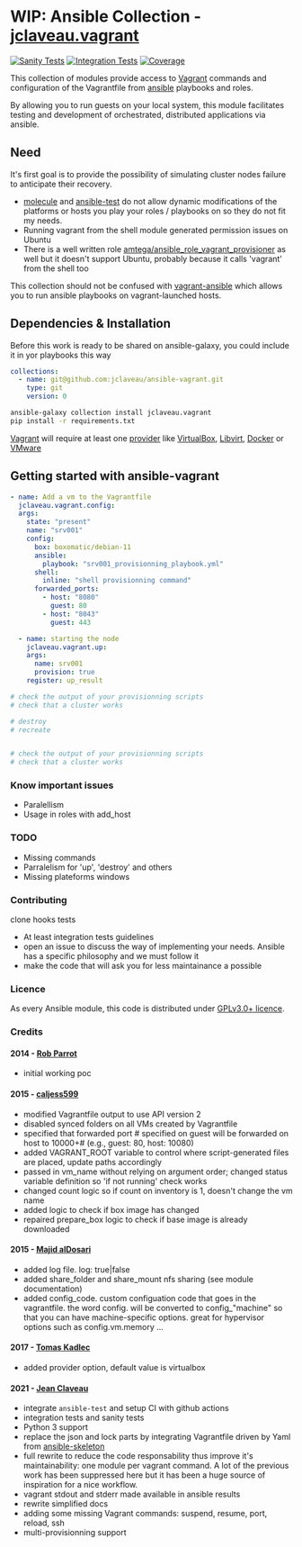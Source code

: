 <!---
This file is auto-generate by a github hook please modify readme.md if you don't want to loose your work
-->
# WIP: Ansible Collection - [jclaveau.vagrant](git@github.com:jclaveau/ansible-vagrant.git)
[![Sanity Tests](https://github.com/jclaveau/ansible-vagrant/actions/workflows/sanity-tests.yaml/badge.svg?branch=refacto_vagrantfile_control)](https://github.com/jclaveau/ansible-vagrant/actions/workflows/sanity-tests.yaml?query=branch%3Arefacto_vagrantfile_control)
[![Integration Tests](https://github.com/jclaveau/ansible-vagrant/actions/workflows/integration-tests.yaml/badge.svg?branch=refacto_vagrantfile_control)](https://github.com/jclaveau/ansible-vagrant/actions/workflows/integration-tests.yaml?query=branch%3Arefacto_vagrantfile_control)
[![Coverage](https://codecov.io/gh/jclaveau/ansible-vagrant/branch/master/graph/badge.svg?token=qlZsPUMdwP)](https://codecov.io/gh/jclaveau/ansible-vagrant)


This collection of modules provide access to [Vagrant](http://vagrantup.com/) commands and configuration of the Vagrantfile from [ansible](http://ansible.cc) playbooks and roles.

By allowing you to run guests on your local system, this module facilitates testing and development of orchestrated, distributed applications via ansible.

## Need
It's first goal is to provide the possibility of simulating cluster nodes failure to anticipate their recovery.

 - [molecule](https://molecule.readthedocs.io/en/latest/) and [ansible-test](https://docs.ansible.com/ansible/latest/dev_guide/testing.html) do not allow dynamic modifications of the platforms or hosts you play your roles / playbooks on so they do not fit my needs.
 - Running vagrant from the shell module generated permission issues on Ubuntu
 - There is a well written role [amtega/ansible_role_vagrant_provisioner](https://github.com/amtega/ansible_role_vagrant_provisioner) as well but it doesn't
   support Ubuntu, probably because it calls 'vagrant' from the shell too

This collection should not be confused with [vagrant-ansible](https://github.com/dsander/vagrant-ansible) which allows you to run ansible playbooks on vagrant-launched hosts.

## Dependencies & Installation
Before this work is ready to be shared on ansible-galaxy, you could include it in yor playbooks this way
```yaml
collections:
  - name: git@github.com:jclaveau/ansible-vagrant.git
    type: git
    version: 0
```

```sh
ansible-galaxy collection install jclaveau.vagrant
pip install -r requirements.txt
```

[Vagrant](http://vagrantup.com/) will require at least one [provider](https://www.vagrantup.com/docs/providers) like [VirtualBox](https://www.virtualbox.org), [Libvirt](https://github.com/vagrant-libvirt/vagrant-libvirt), [Docker](https://www.docker.io/) or [VMware](https://www.vmware.com/)

## Getting started with ansible-vagrant

```yaml
- name: Add a vm to the Vagrantfile
  jclaveau.vagrant.config:
  args:
    state: "present"
    name: "srv001"
    config:
      box: boxomatic/debian-11
      ansible:
        playbook: "srv001_provisionning_playbook.yml"
      shell:
        inline: "shell provisionning command"
      forwarded_ports:
        - host: "8080"
          guest: 80
        - host: "8043"
          guest: 443

  - name: starting the node
    jclaveau.vagrant.up:
    args:
      name: srv001
      provision: true
    register: up_result

# check the output of your provisionning scripts
# check that a cluster works

# destroy
# recreate


# check the output of your provisionning scripts
# check that a cluster works

```

### Know important issues
+ Paralellism
+ Usage in roles with add_host
### TODO
 + Missing commands
 + Parralelism for 'up', 'destroy' and others
 + Missing plateforms windows

### Contributing
clone
hooks
tests
 - At least integration tests
guidelines
 - open an issue to discuss the way of implementing your needs. Ansible has a specific philosophy and we must follow it
 - make the code that will ask you for less maintainance a possible

### Licence
As every Ansible module, this code is distributed under [GPLv3.0+ licence](https://www.gnu.org/licenses/gpl-3.0.txt).

### Credits

#### 2014 - [Rob Parrot](https://github.com/robparrott/ansible-vagrant)
* initial working poc
#### 2015 - [caljess599](https://github.com/caljess599/ansible-vagrant)
* modified Vagrantfile output to use API version 2
* disabled synced folders on all VMs created by Vagrantfile
* specified that forwarded port # specified on guest will be forwarded on host to 10000+# (e.g., guest: 80, host: 10080)
* added VAGRANT_ROOT variable to control where script-generated files are placed, update paths accordingly
* passed in vm_name without relying on argument order; changed status variable definition so 'if not running' check works
* changed count logic so if count on inventory is 1, doesn't change the vm name
* added logic to check if box image has changed
* repaired prepare_box logic to check if base image is already downloaded

#### 2015 - [Majid alDosari](https://github.com/majidaldo/ansible-vagrant)
* added log file. log: true|false
* added share_folder and share_mount nfs sharing (see module documentation)
* added config_code. custom configuation code that goes in the vagrantfile. the word config. will be converted to config_"machine" so that you can have machine-specific options. great for hypervisor options such as config.vm.memory ...

#### 2017 - [Tomas Kadlec](https://github.com/majidaldo/ansible-vagrant/commits?author=tomaskadlec)
* added provider option, default value is virtualbox

#### 2021 - [Jean Claveau](https://github.com/jclaveau/ansible-vagrant-module)
* integrate `ansible-test` and setup CI with github actions
* integration tests and sanity tests
* Python 3 support
* replace the json and lock parts by integrating Vagrantfile driven by Yaml from [ansible-skeleton](https://github.com/bertvv/ansible-skeleton)
* full rewrite to reduce the code responsability thus improve it's maintainability: one module per vagrant command.
  A lot of the previous work has been suppressed here but it has been a huge source of inspiration for a nice workflow.
* vagrant stdout and stderr made available in ansible results
* rewrite simplified docs
* adding some missing Vagrant commands: suspend, resume, port, reload, ssh
* multi-provisionning support
